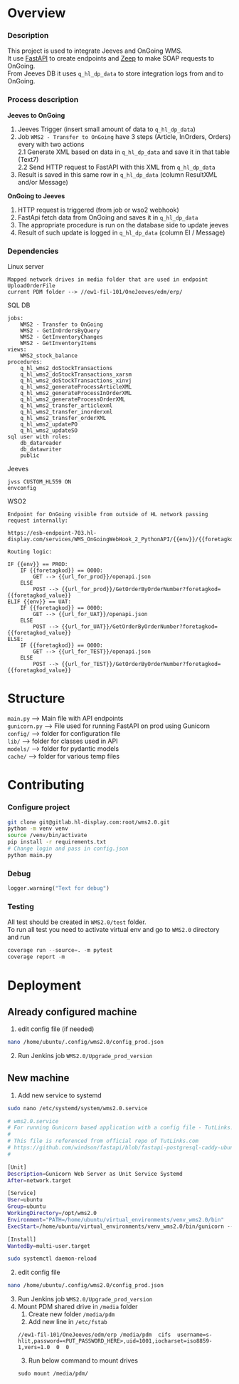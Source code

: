 # Overview
### Description
This project is used to integrate Jeeves and OnGoing WMS.  
It use [FastAPI](https://fastapi.tiangolo.com/) to create endpoints and [Zeep](https://docs.python-zeep.org/en/master/) to make SOAP requests to OnGoing.  
From Jeeves DB it uses `q_hl_dp_data` to store integration logs from and to OnGoing.  
### Process description
**Jeeves to OnGoing**
1. Jeeves Trigger (insert small amount of data to `q_hl_dp_data`)
2. Job `WMS2 - Transfer to OnGoing` have 3 steps (Article, InOrders, Orders) every with two actions  
2.1 Generate XML based on data in `q_hl_dp_data` and save it in that table (Text7)  
2.2 Send HTTP request to FastAPI with this XML from `q_hl_dp_data`  
4. Result is saved in this same row in `q_hl_dp_data` (column ResultXML and/or Message)  

**OnGoing to Jeeves**  
1. HTTP request is triggered (from job or wso2 webhook)
2. FastApi fetch data from OnGoing and saves it in `q_hl_dp_data`
3. The appropriate procedure is run on the database side to update jeeves
4. Result of such update is logged in `q_hl_dp_data` (column EI / Message)

### Dependencies
Linux server
```
Mapped network drives in media folder that are used in endpoint UploadOrderFile
current PDM folder --> //ew1-fil-101/OneJeeves/edm/erp/
```
SQL DB
```
jobs:
    WMS2 - Transfer to OnGoing
    WMS2 - GetInOrdersByQuery
    WMS2 - GetInventoryChanges
    WMS2 - GetInventoryItems
views:
    WMS2_stock_balance
procedures:
    q_hl_wms2_doStockTransactions
    q_hl_wms2_doStockTransactions_xarsm
    q_hl_wms2_doStockTransactions_xinvj
    q_hl_wms2_generateProcessArticleXML
    q_hl_wms2_generateProcessInOrderXML
    q_hl_wms2_generateProcessOrderXML
    q_hl_wms2_transfer_articlexml
    q_hl_wms2_transfer_inorderxml
    q_hl_wms2_transfer_orderXML
    q_hl_wms2_updatePO
    q_hl_wms2_updateSO
sql user with roles:
    db_datareader
    db_datawriter
    public
```
Jeeves
```
jvss CUSTOM_HL559 ON
envconfig
```
WSO2
```
Endpoint for OnGoing visible from outside of HL network passing request internally:

https://esb-endpoint-703.hl-display.com/services/WMS_OnGoingWebHook_2_PythonAPI/{{env}}/{{foretagkod}}

Routing logic:

IF {{env}} == PROD:
	IF {{foretagkod}} == 0000:
		GET --> {{url_for_prod}}/openapi.json
	ELSE
		POST --> {{url_for_prod}}/GetOrderByOrderNumber?foretagkod={{foretagkod_value}}
ELIF {{env}} == UAT:
	IF {{foretagkod}} == 0000:
		GET --> {{url_for_UAT}}/openapi.json
	ELSE
		POST --> {{url_for_UAT}}/GetOrderByOrderNumber?foretagkod={{foretagkod_value}}
ELSE:
	IF {{foretagkod}} == 0000:
		GET --> {{url_for_TEST}}/openapi.json
	ELSE
		POST --> {{url_for_TEST}}/GetOrderByOrderNumber?foretagkod={{foretagkod_value}}
```
# Structure
`main.py` --> Main file with API endpoints  
`gunicorn.py` --> File used for running FastAPI on prod using Gunicorn  
`config/` --> folder for configuration file  
`lib/` --> folder for classes used in API  
`models/` --> folder for pydantic models  
`cache/` --> folder for various temp files  
# Contributing
### Configure project
```bash
git clone git@gitlab.hl-display.com:root/wms2.0.git
python -m venv venv
source /venv/bin/activate
pip install -r requirements.txt
# Change login and pass in config.json
python main.py
```
### Debug
```python
logger.warning("Text for debug")
```
### Testing
All test should be created in `WMS2.0/test` folder.  
To run all test you need to activate virtual env and go to `WMS2.0` directory and run  
```python
coverage run --source=. -m pytest
coverage report -m
```
# Deployment
## Already configured machine
1. edit config file (if needed)
```bash
nano /home/ubuntu/.config/wms2.0/config_prod.json
```
2. Run Jenkins job `WMS2.0/Upgrade_prod_version`
## New machine
1. Add new service to systemd
```bash
sudo nano /etc/systemd/system/wms2.0.service
```
```bash
# wms2.0.service
# For running Gunicorn based application with a config file - TutLinks.com
#
# This file is referenced from official repo of TutLinks.com
# https://github.com/windson/fastapi/blob/fastapi-postgresql-caddy-ubuntu-deploy/gunicorn.service
#

[Unit]
Description=Gunicorn Web Server as Unit Service Systemd
After=network.target

[Service]
User=ubuntu
Group=ubuntu
WorkingDirectory=/opt/wms2.0
Environment="PATH=/home/ubuntu/virtual_environments/venv_wms2.0/bin"
ExecStart=/home/ubuntu/virtual_environments/venv_wms2.0/bin/gunicorn --config /opt/wms2.0/gunicorn.py main:app

[Install]
WantedBy=multi-user.target

```
```bash
sudo systemctl daemon-reload
```
2. edit config file
```bash
nano /home/ubuntu/.config/wms2.0/config_prod.json
```
3. Run Jenkins job `WMS2.0/Upgrade_prod_version`
4. Mount PDM shared drive in `/media` folder
   1. Create new folder `/media/pdm`
   2. Add new line in `/etc/fstab`
   ```
   //ew1-fil-101/OneJeeves/edm/erp /media/pdm  cifs  username=s-hlit,password=<PUT_PASSWORD_HERE>,uid=1001,iocharset=iso8859-1,vers=1.0  0  0
   ```
   3. Run below command to mount drives
   ```
   sudo mount /media/pdm/
   ```